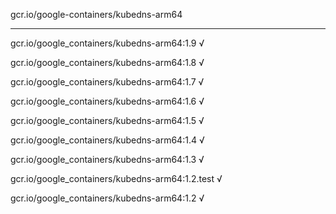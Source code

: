 gcr.io/google-containers/kubedns-arm64 

----
gcr.io/google_containers/kubedns-arm64:1.9 √

gcr.io/google_containers/kubedns-arm64:1.8 √

gcr.io/google_containers/kubedns-arm64:1.7 √

gcr.io/google_containers/kubedns-arm64:1.6 √

gcr.io/google_containers/kubedns-arm64:1.5 √

gcr.io/google_containers/kubedns-arm64:1.4 √

gcr.io/google_containers/kubedns-arm64:1.3 √

gcr.io/google_containers/kubedns-arm64:1.2.test √

gcr.io/google_containers/kubedns-arm64:1.2 √


